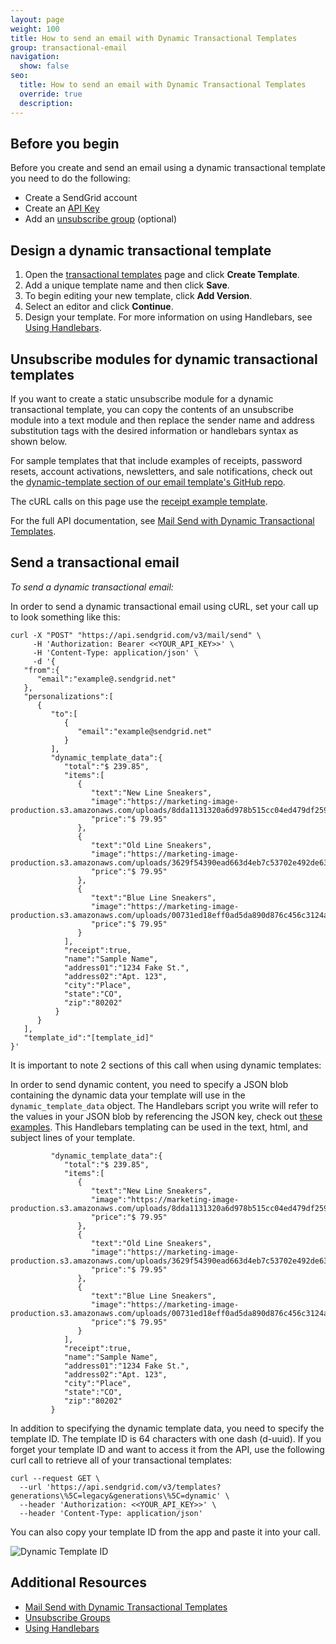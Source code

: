 ```yaml
---
layout: page
weight: 100
title: How to send an email with Dynamic Transactional Templates
group: transactional-email
navigation:
  show: false
seo:
  title: How to send an email with Dynamic Transactional Templates
  override: true
  description:
---
```


## 	Before you begin

Before you create and send an email using a dynamic transactional template you need to do the following:

* Create a SendGrid account
* Create an [API Key]({{root_url}}/ui/account-and-settings/api-keys/)
* Add an [unsubscribe group]({{root_url}}/ui/sending-email/group-unsubscribes/) (optional)

## 	Design a dynamic transactional template

1. Open the [transactional templates](https://sendgrid.com/dynamic_templates) page and click **Create Template**.
2. Add a unique template name and then click **Save**.
3. To begin editing your new template, click **Add Version**.
4. Select an editor and click **Continue**.
5. Design your template. For more information on using Handlebars, see [Using Handlebars]({{root_url}}/ui/sending-email/using-handlebars/).

##  Unsubscribe modules for dynamic transactional templates

If you want to create a static unsubscribe module for a dynamic transactional template, you can copy the contents of an unsubscribe module into a text module and then replace the sender name and address substitution tags with the desired information or handlebars syntax as shown below.

For sample templates that that include examples of receipts, password resets, account activations, newsletters, and sale notifications, check out the [dynamic-template section of our email template's GitHub repo](https://github.com/sendgrid/email-templates/tree/master/dynamic-templates).

The cURL calls on this page use the [receipt example template](https://github.com/sendgrid/email-templates/tree/master/dynamic-templates/receipt).

<call-out>

For the full API documentation, see [Mail Send with Dynamic Transactional Templates](https://dynamic-templates.api-docs.io/3.0).

</call-out>

## 	Send a transactional email

*To send a dynamic transactional email:*

In order to send a dynamic transactional email using cURL, set your call up to look something like this:

```
curl -X "POST" "https://api.sendgrid.com/v3/mail/send" \
     -H 'Authorization: Bearer <<YOUR_API_KEY>>' \
     -H 'Content-Type: application/json' \
     -d '{
   "from":{
      "email":"example@.sendgrid.net"
   },
   "personalizations":[
      {
         "to":[
            {
               "email":"example@sendgrid.net"
            }
         ],
         "dynamic_template_data":{
            "total":"$ 239.85",
            "items":[
               {
                  "text":"New Line Sneakers",
                  "image":"https://marketing-image-production.s3.amazonaws.com/uploads/8dda1131320a6d978b515cc04ed479df259a458d5d45d58b6b381cae0bf9588113e80ef912f69e8c4cc1ef1a0297e8eefdb7b270064cc046b79a44e21b811802.png",
                  "price":"$ 79.95"
               },
               {
                  "text":"Old Line Sneakers",
                  "image":"https://marketing-image-production.s3.amazonaws.com/uploads/3629f54390ead663d4eb7c53702e492de63299d7c5f7239efdc693b09b9b28c82c924225dcd8dcb65732d5ca7b7b753c5f17e056405bbd4596e4e63a96ae5018.png",
                  "price":"$ 79.95"
               },
               {
                  "text":"Blue Line Sneakers",
                  "image":"https://marketing-image-production.s3.amazonaws.com/uploads/00731ed18eff0ad5da890d876c456c3124a4e44cb48196533e9b95fb2b959b7194c2dc7637b788341d1ff4f88d1dc88e23f7e3704726d313c57f350911dd2bd0.png",
                  "price":"$ 79.95"
               }
            ],
            "receipt":true,
            "name":"Sample Name",
            "address01":"1234 Fake St.",
            "address02":"Apt. 123",
            "city":"Place",
            "state":"CO",
            "zip":"80202"
          }
      }
   ],
   "template_id":"[template_id]"
}'
```

It is important to note 2 sections of this call when using dynamic templates:

In order to send dynamic content, you need to specify a JSON blob containing the dynamic data your template will use in the `dynamic_template_data` object. The Handlebars script you write will refer to the values in your JSON blob by referencing the JSON key, check out [these examples]({{root_url}}/docs/ui/sending-email/using-handlebars/#handlebarjs-reference). This Handlebars templating can be used in the text, html, and subject lines of your template.
```
         "dynamic_template_data":{
            "total":"$ 239.85",
            "items":[
               {
                  "text":"New Line Sneakers",
                  "image":"https://marketing-image-production.s3.amazonaws.com/uploads/8dda1131320a6d978b515cc04ed479df259a458d5d45d58b6b381cae0bf9588113e80ef912f69e8c4cc1ef1a0297e8eefdb7b270064cc046b79a44e21b811802.png",
                  "price":"$ 79.95"
               },
               {
                  "text":"Old Line Sneakers",
                  "image":"https://marketing-image-production.s3.amazonaws.com/uploads/3629f54390ead663d4eb7c53702e492de63299d7c5f7239efdc693b09b9b28c82c924225dcd8dcb65732d5ca7b7b753c5f17e056405bbd4596e4e63a96ae5018.png",
                  "price":"$ 79.95"
               },
               {
                  "text":"Blue Line Sneakers",
                  "image":"https://marketing-image-production.s3.amazonaws.com/uploads/00731ed18eff0ad5da890d876c456c3124a4e44cb48196533e9b95fb2b959b7194c2dc7637b788341d1ff4f88d1dc88e23f7e3704726d313c57f350911dd2bd0.png",
                  "price":"$ 79.95"
               }
            ],
            "receipt":true,
            "name":"Sample Name",
            "address01":"1234 Fake St.",
            "address02":"Apt. 123",
            "city":"Place",
            "state":"CO",
            "zip":"80202"
         }
```

In addition to specifying the dynamic template data, you need to specify the template ID. The template ID is 64 characters with one dash (d-uuid). If you forget your template ID and want to access it from the API, use the following curl call to retrieve all of your transactional templates:

```
curl --request GET \
  --url 'https://api.sendgrid.com/v3/templates?generations\%5C=legacy&generations\%5C=dynamic' \
  --header 'Authorization: <<YOUR_API_KEY>>' \
  --header 'Content-Type: application/json'
```

You can also copy your template ID from the app and paste it into your call.

![]({{root_url}}/img/dynamic_template_id.png "Dynamic Template ID")

## 	Additional Resources

- [Mail Send with Dynamic Transactional Templates](https://dynamic-templates.api-docs.io/3.0)
- [Unsubscribe Groups]({{root_url}}/ui/sending-email/group-unsubscribes/)
- [Using Handlebars]({{root_url}}/ui/sending-email/using-handlebars/)
